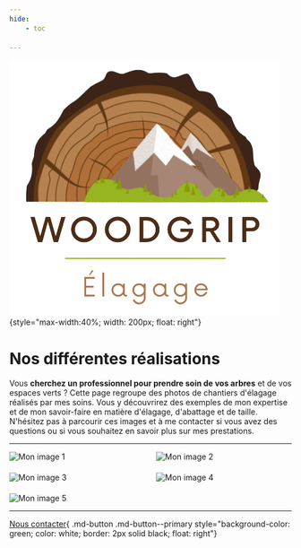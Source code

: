 ```yaml
---
hide:
    - toc

---
```



![logo-accueil](https://github.com/Konsilion/konsilion-drive/blob/main/logo_woodgrip_square.png?raw=true){style="max-width:40%; width: 200px; float: right"}


# Nos différentes réalisations


Vous **cherchez un professionnel pour prendre soin de vos arbres** et de vos espaces verts ? Cette page regroupe des photos de chantiers d'élagage réalisés par mes soins. Vous y découvrirez des exemples de mon expertise et de mon savoir-faire en matière d'élagage, d'abattage et de taille. N'hésitez pas à parcourir ces images et à me contacter si vous avez des questions ou si vous souhaitez en savoir plus sur mes prestations.


---

<div class="gallery">
  <div class="gallery-item">
    <img src="https://cdn.pixabay.com/photo/2018/05/17/09/18/away-3408119_960_720.jpg" alt="Mon image 1">
  </div>
  <div class="gallery-item">
    <img src="https://cdn.pixabay.com/photo/2020/01/07/14/18/forrest-4747692_960_720.jpg" alt="Mon image 2">
  </div>
  <div class="gallery-item">
    <img src="https://static.wixstatic.com/media/7eb93b_33e0800748af4299a36d745779031682~mv2.jpg/v1/fill/w_892,h_604,al_c,q_85,usm_0.66_1.00_0.01,enc_auto/7eb93b_33e0800748af4299a36d745779031682~mv2.jpg" alt="Mon image 3">
  </div>
  <div class="gallery-item">
    <img src="https://cdn.pixabay.com/photo/2016/11/25/15/14/landscape-1858602_960_720.jpg" alt="Mon image 4">
  </div>
  <div class="gallery-item">
    <img src="https://thumbs.dreamstime.com/b/belle-for%C3%AAt-tropicale-%C3%A0-l-itin%C3%A9raire-am%C3%A9nag%C3%A9-pour-amateurs-de-la-nature-de-ka-d-ang-36703721.jpg" alt="Mon image 5">
  </div>
</div>

---

[Nous contacter](./pages/informations/#contact){ .md-button .md-button--primary style="background-color: green; color: white; border: 2px solid black; float: right"}


<style>
.gallery {
  display: flex;
  flex-wrap: wrap;
  justify-content: space-between;
  margin: -10px;
}

.gallery-item {
  width: calc(50% - 20px);
  margin: 10px;
  position: relative;
}

.gallery-item img {
  display: block;
  width: 100%;
  height: auto;
}

@media screen and (max-width: 768px) {
  .gallery-item {
    width: calc(100% - 20px);
  }
}

</style>
